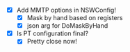 - [x] Add MMTP options in NSWConfig!
  - [x] Mask by hand based on registers
  - [x] json arg for DoMaskByHand
- [x] Is PT configuration final?
  - [x] Pretty close now!
